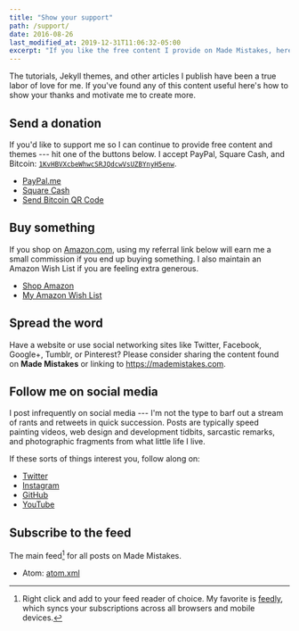 ```yaml
---
title: "Show your support"
path: /support/
date: 2016-08-26
last_modified_at: 2019-12-31T11:06:32-05:00
excerpt: "If you like the free content I provide on Made Mistakes, here's how to show your thanks and motivate me to create more of it."
---
```


The tutorials, Jekyll themes, and other articles I publish have been a true labor of love for me. If you've found any of this content useful here's how to show your thanks and motivate me to create more.

## Send a donation

If you'd like to support me so I can continue to provide free content and themes --- hit one of the buttons below. I accept PayPal, Square Cash, and Bitcoin: [`1KvHBVXcbeWhwcSRJQdcwVsUZBYnyH5enw`](../images/bitcoin-qr.png "Bitcoin QR code").

- [PayPal.me](https://www.paypal.me/mmistakes)
- [Square Cash](https://cash.me/$mmistakes)
- [Send Bitcoin QR Code](../images/bitcoin-qr.png)

## Buy something

If you shop on [Amazon.com](https://www.amazon.com/?_encoding=UTF8&camp=1789&creative=390957&linkCode=ur2&tag=mademist-20&linkId=P557QDXPWEYIZTDS), using my referral link below will earn me a small commission if you end up buying something. I also maintain an Amazon Wish List if you are feeling extra generous.

- [Shop Amazon](https://www.amazon.com/?_encoding=UTF8&camp=1789&creative=390957&linkCode=ur2&tag=mademist-20&linkId=P557QDXPWEYIZTDS)
- [My Amazon Wish List](http://amzn.com/w/1K58RT2NS0SDP)

## Spread the word

Have a website or use social networking sites like Twitter, Facebook, Google+, Tumblr, or Pinterest? Please consider sharing the content found on **Made Mistakes** or linking to <https://mademistakes.com>.

## Follow me on social media

I post infrequently on social media --- I'm not the type to barf out a stream of rants and retweets in quick succession. Posts are typically speed painting videos, web design and development tidbits, sarcastic remarks, and photographic fragments from what little life I live.

If these sorts of things interest you, follow along on:

- [Twitter](https://twitter.com/mmistakes)
- [Instagram](https://instagram.com/mmistakes/)
- [GitHub](https://github.com/mmistakes)
- [YouTube](https://www.youtube.com/user/anotherjpeg)

## Subscribe to the feed

The main feed[^feed] for all posts on Made Mistakes.

- Atom: [atom.xml](/atom.xml)

[^feed]: Right click and add to your feed reader of choice. My favorite is [feedly](https://feedly.com), which syncs your subscriptions across all browsers and mobile devices.
